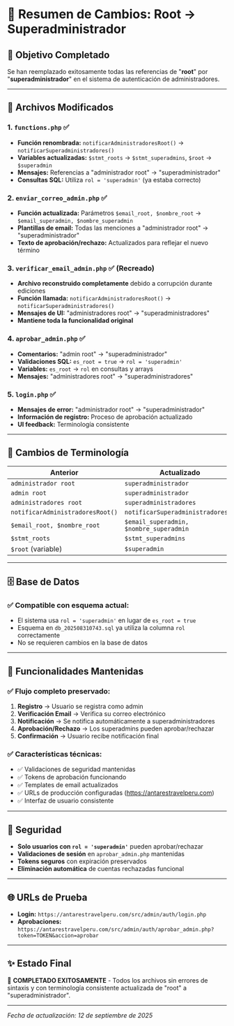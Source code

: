 # 📝 Resumen de Cambios: Root → Superadministrador

## 🎯 **Objetivo Completado**

Se han reemplazado exitosamente todas las referencias de "**root**" por "**superadministrador**" en el sistema de autenticación de administradores.

---

## 📁 **Archivos Modificados**

### 1. **`functions.php`** ✅

- **Función renombrada:** `notificarAdministradoresRoot()` → `notificarSuperadministradores()`
- **Variables actualizadas:** `$stmt_roots` → `$stmt_superadmins`, `$root` → `$superadmin`
- **Mensajes:** Referencias a "administrador root" → "superadministrador"
- **Consultas SQL:** Utiliza `rol = 'superadmin'` (ya estaba correcto)

### 2. **`enviar_correo_admin.php`** ✅

- **Función actualizada:** Parámetros `$email_root, $nombre_root` → `$email_superadmin, $nombre_superadmin`
- **Plantillas de email:** Todas las menciones a "administrador root" → "superadministrador"
- **Texto de aprobación/rechazo:** Actualizados para reflejar el nuevo término

### 3. **`verificar_email_admin.php`** ✅ (Recreado)

- **Archivo reconstruido completamente** debido a corrupción durante ediciones
- **Función llamada:** `notificarAdministradoresRoot()` → `notificarSuperadministradores()`
- **Mensajes de UI:** "administradores root" → "superadministradores"
- **Mantiene toda la funcionalidad original**

### 4. **`aprobar_admin.php`** ✅

- **Comentarios:** "admin root" → "superadministrador"
- **Validaciones SQL:** `es_root = true` → `rol = 'superadmin'`
- **Variables:** `es_root` → `rol` en consultas y arrays
- **Mensajes:** "administradores root" → "superadministradores"

### 5. **`login.php`** ✅

- **Mensajes de error:** "administrador root" → "superadministrador"
- **Información de registro:** Proceso de aprobación actualizado
- **UI feedback:** Terminología consistente

---

## 🔄 **Cambios de Terminología**

| **Anterior**                     | **Actualizado**                         |
| -------------------------------- | --------------------------------------- |
| `administrador root`             | `superadministrador`                    |
| `admin root`                     | `superadministrador`                    |
| `administradores root`           | `superadministradores`                  |
| `notificarAdministradoresRoot()` | `notificarSuperadministradores()`       |
| `$email_root, $nombre_root`      | `$email_superadmin, $nombre_superadmin` |
| `$stmt_roots`                    | `$stmt_superadmins`                     |
| `$root` (variable)               | `$superadmin`                           |

---

## 🗄️ **Base de Datos**

### ✅ **Compatible con esquema actual:**

- El sistema usa `rol = 'superadmin'` en lugar de `es_root = true`
- Esquema en `db_202508310743.sql` ya utiliza la columna `rol` correctamente
- No se requieren cambios en la base de datos

---

## 🚀 **Funcionalidades Mantenidas**

### ✅ **Flujo completo preservado:**

1. **Registro** → Usuario se registra como admin
2. **Verificación Email** → Verifica su correo electrónico
3. **Notificación** → Se notifica automáticamente a superadministradores
4. **Aprobación/Rechazo** → Los superadmins pueden aprobar/rechazar
5. **Confirmación** → Usuario recibe notificación final

### ✅ **Características técnicas:**

- ✅ Validaciones de seguridad mantenidas
- ✅ Tokens de aprobación funcionando
- ✅ Templates de email actualizados
- ✅ URLs de producción configuradas (https://antarestravelperu.com)
- ✅ Interfaz de usuario consistente

---

## 🔐 **Seguridad**

- **Solo usuarios con `rol = 'superadmin'`** pueden aprobar/rechazar
- **Validaciones de sesión** en `aprobar_admin.php` mantenidas
- **Tokens seguros** con expiración preservados
- **Eliminación automática** de cuentas rechazadas funcional

---

## 🌐 **URLs de Prueba**

- **Login:** `https://antarestravelperu.com/src/admin/auth/login.php`
- **Aprobaciones:** `https://antarestravelperu.com/src/admin/auth/aprobar_admin.php?token=TOKEN&accion=aprobar`

---

## ✨ **Estado Final**

🎉 **COMPLETADO EXITOSAMENTE** - Todos los archivos sin errores de sintaxis y con terminología consistente actualizada de "root" a "superadministrador".

---

_Fecha de actualización: 12 de septiembre de 2025_
